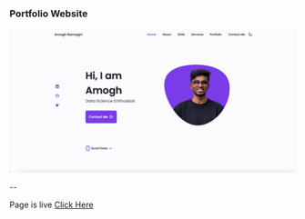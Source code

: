 ### Portfolio Website 


![Landing Page](landing_page.png)


--

Page is live [Click Here](https://www.itsamoghgr.github.io/portfolio_website/)

